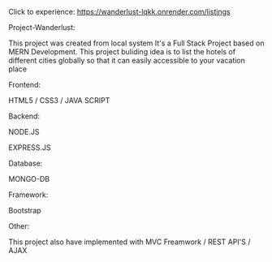 Click to experience: https://wanderlust-lqkk.onrender.com/listings

Project-Wanderlust:

  This project was created from local system It's a Full Stack Project based on MERN Development. This project buliding idea is to list the hotels of different cities globally so that it can easily accessible to
  your vacation place
  
Frontend:

  HTML5 / CSS3 / JAVA SCRIPT
  
Backend:

  NODE.JS
  
  EXPRESS.JS
  
Database:

  MONGO-DB
  
Framework:

  Bootstrap
  
Other:

  This project also have implemented with MVC Freamwork / REST API'S / AJAX
  
